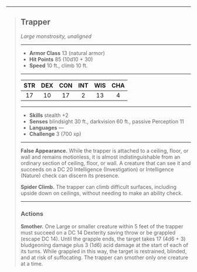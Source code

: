 ***
> ## Trapper
> *Large monstrosity, unaligned*
> 
> ***
> 
> - **Armor Class** 13 (natural armor)
> - **Hit Points** 85 (10d10 + 30)
> - **Speed** 10 ft., climb 10 ft.
> 
> ***
> 
> |STR|DEX|CON|INT|WIS|CHA|
> |:---:|:---:|:---:|:---:|:---:|:---:|
> |17|10|17|2|13|4|
> 
> ***
> 
> - **Skills** stealth +2
> - **Senses** blindsight 30 ft., darkvision 60 ft., passive Perception 11
> - **Languages** —
> - **Challenge** 3 (700 xp)
> 
> ***
> 
> **False Appearance.** While the trapper is attached to a ceiling, floor, or wall and remains motionless, it is almost indistinguishable from an ordinary section of ceiling, floor, or wall. A creature that can see it and succeeds on a DC 20 Intelligence (Investigation) or Intelligence (Nature) check can discern its presence.
> 
> **Spider Climb.** The trapper can climb difficult surfaces, including upside down on ceilings, without needing to make an ability check.
> 
> ***
> 
> ### Actions
> **Smother.** One Large or smaller creature within 5 feet of the trapper must succeed on a DC 14 Dexterity saving throw or be grappled (escape DC 14). Until the grapple ends, the target takes 17 (4d6 + 3) bludgeoning damage plus 3 (1d6) acid damage at the start of each of its turns. While grappled in this way, the target is restrained, blinded, and at risk of suffocating. The trapper can smother only one creature at a time.